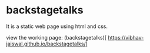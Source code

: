 # backstagetalks
It is a static web page using html and css.

view the working page: (backstagetalks)[ https://vibhav-jaiswal.github.io/backstagetalks/]
